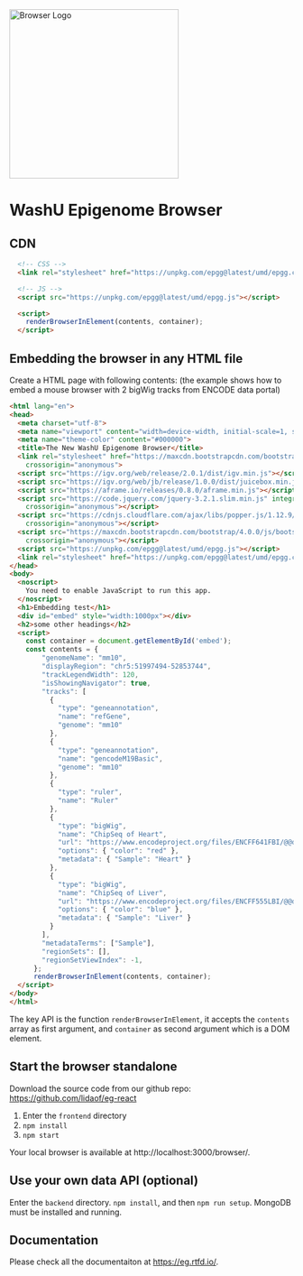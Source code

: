 <div style="text-align:left;">
  <a href="https://github.com/lidaof/eg-react" target="\_parent"><img src="https://eg.readthedocs.io/en/latest/_images/eg.png" alt="Browser Logo" style="width:300px;"/></a>
</div>

# WashU Epigenome Browser

## CDN

```html
  <!-- CSS -->
  <link rel="stylesheet" href="https://unpkg.com/epgg@latest/umd/epgg.css">

  <!-- JS -->
  <script src="https://unpkg.com/epgg@latest/umd/epgg.js"></script>

  <script>
    renderBrowserInElement(contents, container);
  </script>
```

## Embedding the browser in any HTML file

Create a HTML page with following contents: (the example shows how to embed a mouse browser with 2 bigWig tracks from ENCODE data portal)

```html
<html lang="en">
<head>
  <meta charset="utf-8">
  <meta name="viewport" content="width=device-width, initial-scale=1, shrink-to-fit=no">
  <meta name="theme-color" content="#000000">
  <title>The New WashU Epigenome Browser</title>
  <link rel="stylesheet" href="https://maxcdn.bootstrapcdn.com/bootstrap/4.0.0/css/bootstrap.min.css" integrity="sha384-Gn5384xqQ1aoWXA+058RXPxPg6fy4IWvTNh0E263XmFcJlSAwiGgFAW/dAiS6JXm"
    crossorigin="anonymous">
  <script src="https://igv.org/web/release/2.0.1/dist/igv.min.js"></script>
  <script src="https://igv.org/web/jb/release/1.0.0/dist/juicebox.min.js"></script>
  <script src="https://aframe.io/releases/0.8.0/aframe.min.js"></script>
  <script src="https://code.jquery.com/jquery-3.2.1.slim.min.js" integrity="sha384-KJ3o2DKtIkvYIK3UENzmM7KCkRr/rE9/Qpg6aAZGJwFDMVNA/GpGFF93hXpG5KkN"
    crossorigin="anonymous"></script>
  <script src="https://cdnjs.cloudflare.com/ajax/libs/popper.js/1.12.9/umd/popper.min.js" integrity="sha384-ApNbgh9B+Y1QKtv3Rn7W3mgPxhU9K/ScQsAP7hUibX39j7fakFPskvXusvfa0b4Q"
    crossorigin="anonymous"></script>
  <script src="https://maxcdn.bootstrapcdn.com/bootstrap/4.0.0/js/bootstrap.min.js" integrity="sha384-JZR6Spejh4U02d8jOt6vLEHfe/JQGiRRSQQxSfFWpi1MquVdAyjUar5+76PVCmYl"
    crossorigin="anonymous"></script>
  <script src="https://unpkg.com/epgg@latest/umd/epgg.js"></script>
  <link rel="stylesheet" href="https://unpkg.com/epgg@latest/umd/epgg.css">
</head>
<body>
  <noscript>
    You need to enable JavaScript to run this app.
  </noscript>
  <h1>Embedding test</h1>
  <div id="embed" style="width:1000px"></div>
  <h2>some other headings</h2>
  <script>
    const container = document.getElementById('embed');
    const contents = { 
        "genomeName": "mm10", 
        "displayRegion": "chr5:51997494-52853744",
        "trackLegendWidth": 120, 
        "isShowingNavigator": true,
        "tracks": [
          { 
            "type": "geneannotation", 
            "name": "refGene", 
            "genome": "mm10"
          }, 
          { 
            "type": "geneannotation", 
            "name": "gencodeM19Basic", 
            "genome": "mm10"
          }, 
          { 
            "type": "ruler", 
            "name": "Ruler" 
          }, 
          { 
            "type": "bigWig", 
            "name": "ChipSeq of Heart", 
            "url": "https://www.encodeproject.org/files/ENCFF641FBI/@@download/ENCFF641FBI.bigWig", 
            "options": { "color": "red" }, 
            "metadata": { "Sample": "Heart" }
          },
          { 
            "type": "bigWig", 
            "name": "ChipSeq of Liver", 
            "url": "https://www.encodeproject.org/files/ENCFF555LBI/@@download/ENCFF555LBI.bigWig", 
            "options": { "color": "blue" }, 
            "metadata": { "Sample": "Liver" }
          }
        ], 
        "metadataTerms": ["Sample"], 
        "regionSets": [], 
        "regionSetViewIndex": -1, 
      };
      renderBrowserInElement(contents, container);
  </script>
</body>
</html>
```

The key API is the function `renderBrowserInElement`, it accepts the `contents` array as first argument,
and `container` as second argument which is a DOM element.

## Start the browser standalone

Download the source code from our github repo: https://github.com/lidaof/eg-react

1. Enter the `frontend` directory
2. `npm install`
3. `npm start`

Your local browser is available at http://localhost:3000/browser/.

## Use your own data API (optional)

Enter the `backend` directory.  `npm install`, and then `npm run setup`.  MongoDB must be installed and running.

## Documentation

Please check all the documentaiton at https://eg.rtfd.io/.